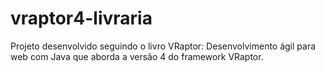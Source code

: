 vraptor4-livraria
=================

Projeto desenvolvido seguindo o livro VRaptor: Desenvolvimento ágil para web com Java que aborda a versão 4 do framework VRaptor.
